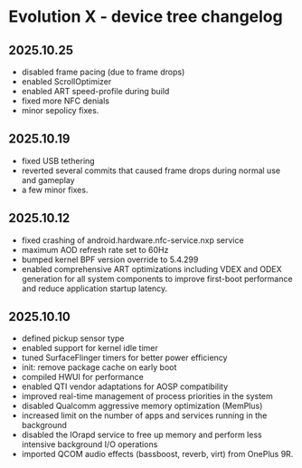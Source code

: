 Evolution X - device tree changelog
===================================

2025.10.25
----------
- disabled frame pacing (due to frame drops)
- enabled ScrollOptimizer
- enabled ART speed-profile during build
- fixed more NFC denials
- minor sepolicy fixes.


2025.10.19
----------
- fixed USB tethering
- reverted several commits that caused frame drops during normal use and gameplay
- a few minor fixes.


2025.10.12
----------
- fixed crashing of android.hardware.nfc-service.nxp service
- maximum AOD refresh rate set to 60Hz
- bumped kernel BPF version override to 5.4.299
- enabled comprehensive ART optimizations including VDEX and ODEX generation for all system components to improve first-boot performance and reduce application startup latency.


2025.10.10
----------
- defined pickup sensor type
- enabled support for kernel idle timer
- tuned SurfaceFlinger timers for better power efficiency
- init: remove package cache on early boot
- compiled HWUI for performance
- enabled QTI vendor adaptations for AOSP compatibility
- improved real-time management of process priorities in the system
- disabled Qualcomm aggressive memory optimization (MemPlus)
- increased limit on the number of apps and services running in the background
- disabled the IOrapd service to free up memory and perform less intensive background I/O operations
- imported QCOM audio effects (bassboost, reverb, virt) from OnePlus 9R.
